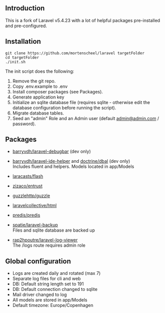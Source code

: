 ## Introduction
This is a fork of Laravel v5.4.23 with a lot of helpful packages pre-installed and pre-configured.

## Installation
```shell
git clone https://github.com/mortenscheel/laravel targetFolder
cd targetFolder
./init.sh
```
The init script does the following:
1. Remove the git repo.
2. Copy .env.example to .env
3. Install composer packages (see Packages).
4. Generate application key
5. Initialize an sqlite database file (requires sqlite - otherwise edit the database configuration before running the script).
6. Migrate database tables.
7. Seed an "admin" Role and an Admin user (default admin@admin.com / password).

## Packages
* [barryvdh/laravel-debugbar](https://github.com/barryvdh/laravel-debugbar) (dev only)

* [barryvdh/laravel-ide-helper](https://github.com/barryvdh/laravel-ide-helper) and [doctrine/dbal](https://github.com/doctrine/dbal) (dev only)<br>
Includes fluent and helpers. Models located in app/Models
* [laracasts/flash](https://github.com/laracasts/flash)
* [zizaco/entrust](https://github.com/Zizaco/entrust)
* [guzzlehttp/guzzle](https://github.com/guzzle/guzzle)
* [laravelcollective/html](https://github.com/LaravelCollective/html)
* [predis/predis](https://github.com/nrk/predis)
* [spatie/laravel-backup](https://github.com/spatie/laravel-backup)<br>
Files and sqlite database are backed up
* [rap2hpoutre/laravel-log-viewer](https://github.com/rap2hpoutre/laravel-log-viewer)<br>
The /logs route requires admin role

## Global configuration
* Logs are created daily and rotated (max 7)
* Separate log files for cli and web
* DB: Default string length set to 191
* DB: Default connection changed to sqlite
* Mail driver changed to log
* All models are stored in app/Models
* Default timezone: Europe/Copenhagen